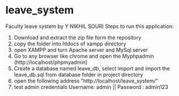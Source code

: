 # leave_system
Faculty leave system by Y NIKHIL SOURI
Steps to run this application:
1. Download and extract the zip file form the repository
2. copy the folder into htdocs of xampp directory
3. open XAMPP and turn Apache server and MySql server
4. Go to any browser like chrome and open the Myphpadmin (http://localhost/phpmyadmin)
5. Create a database named leave_db, select import and import the leave_db.sql from database folder in project directory
6. open the following address "http://localhost/leave_system/"
7. test admin credentials Username: admin || Password : admin123
